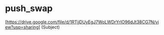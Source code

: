 # push_swap

[https://drive.google.com/file/d/1RTjjDUyEgJ7WoLWDrYrIO96dJt38CG7N/view?usp=sharing] (Subject)
